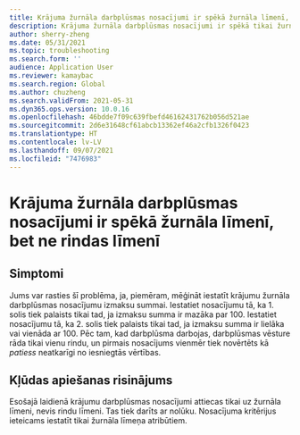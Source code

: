 ```yaml
---
title: Krājuma žurnāla darbplūsmas nosacījumi ir spēkā žurnāla līmenī, bet ne rindas līmenī
description: Krājuma žurnāla darbplūsmas nosacījumi ir spēkā tikai žurnāla līmenī, bet ne rindas līmenī.
author: sherry-zheng
ms.date: 05/31/2021
ms.topic: troubleshooting
ms.search.form: ''
audience: Application User
ms.reviewer: kamaybac
ms.search.region: Global
ms.author: chuzheng
ms.search.validFrom: 2021-05-31
ms.dyn365.ops.version: 10.0.16
ms.openlocfilehash: 46bdde7f09c639fbefd46162431762b056d521ae
ms.sourcegitcommit: 2d6e31648cf61abcb13362ef46a2cfb1326f0423
ms.translationtype: HT
ms.contentlocale: lv-LV
ms.lasthandoff: 09/07/2021
ms.locfileid: "7476983"
---
```

# <a name="inventory-journal-workflow-conditions-apply-at-the-journal-level-not-line-level"></a>Krājuma žurnāla darbplūsmas nosacījumi ir spēkā žurnāla līmenī, bet ne rindas līmenī

## <a name="symptoms"></a>Simptomi

Jums var rasties šī problēma, ja, piemēram, mēģināt iestatīt krājumu žurnāla darbplūsmas nosacījumu izmaksu summai. Iestatiet nosacījumu tā, ka 1. solis tiek palaists tikai tad, ja izmaksu summa ir mazāka par 100. Iestatiet nosacījumu tā, ka 2. solis tiek palaists tikai tad, ja izmaksu summa ir lielāka vai vienāda ar 100. Pēc tam, kad darbplūsma darbojas, darbplūsmas vēsture rāda tikai vienu rindu, un pirmais nosacījums vienmēr tiek novērtēts kā *patiess* neatkarīgi no iesniegtās vērtības.

## <a name="workaround"></a>Kļūdas apiešanas risinājums

Esošajā laidienā krājumu darbplūsmas nosacījumi attiecas tikai uz žurnāla līmeni, nevis rindu līmeni. Tas tiek darīts ar nolūku. Nosacījuma kritērijus ieteicams iestatīt tikai žurnāla līmeņa atribūtiem.
